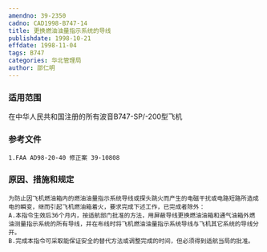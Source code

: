 ```yaml
---
amendno: 39-2350
cadno: CAD1998-B747-14
title: 更换燃油油量指示系统的导线
publishdate: 1998-10-21
effdate: 1998-11-04
tags: B747
categories: 华北管理局
author: 邵仁明
---
```


### 适用范围 
在中华人民共和国注册的所有波音B747-SP/-200型飞机

<!--more-->
### 参考文件
    1.FAA AD98-20-40 修正案 39-10808 

### 原因、措施和规定 
    为防止因飞机燃油箱内的燃油油量指示系统导线或探头跳火而产生的电磁干扰或电路短路所造成电的瞬变，继而引起飞机燃油箱着火，要求完成下述工作，已完成者除外： 
    A.本指令生效后36个月内，按适航部门批准的方法，用屏蔽导线更换燃油油箱和通气油箱外燃油测量指示系统的所有导线，并在布线时将飞机燃油油量指示系统导线与飞机其它系统的导线分开。 
    B.完成本指令可采取能保证安全的替代方法或调整完成的时间，但必须得到适航当局的批准。

